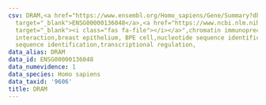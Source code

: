 ```yaml
---
csv: DRAM,<a href="https://www.ensembl.org/Homo_sapiens/Gene/Summary?db=core;g=ENSG00000136048"
  target="_blank">ENSG00000136048</a>,<a href="https://www.ncbi.nlm.nih.gov/pubmed/22863008"
  target="_blank"><i class="fas fa-file"></i></a>",chromatin immunoprecipitation assay,direct
  interaction,breast epithelium, BPE cell,nucleotide sequence identification,nucleotide
  sequence identification,transcriptional regulation,
data_alias: DRAM
data_id: ENSG00000136048
data_numevidence: 1
data_species: Homo sapiens
data_taxid: '9606'
title: DRAM
---
```

